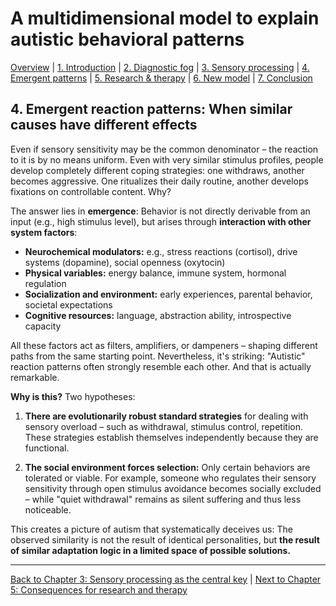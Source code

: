 # A multidimensional model to explain autistic behavioral patterns

[Overview](../index.md) | [1. Introduction](01-introduction.md) | [2. Diagnostic fog](02-diagnosis.md) | [3. Sensory processing](03-sensory.md) | [4. Emergent patterns](#) | [5. Research & therapy](05-research.md) | [6. New model](06-model.md) | [7. Conclusion](07-conclusion.md)

## 4. **Emergent reaction patterns: When similar causes have different effects**

Even if sensory sensitivity may be the common denominator – the reaction to it is by no means uniform. Even with very similar stimulus profiles, people develop completely different coping strategies: one withdraws, another becomes aggressive. One ritualizes their daily routine, another develops fixations on controllable content. Why?

The answer lies in **emergence**: Behavior is not directly derivable from an input (e.g., high stimulus level), but arises through **interaction with other system factors**:

* **Neurochemical modulators:** e.g., stress reactions (cortisol), drive systems (dopamine), social openness (oxytocin)
* **Physical variables:** energy balance, immune system, hormonal regulation
* **Socialization and environment:** early experiences, parental behavior, societal expectations
* **Cognitive resources:** language, abstraction ability, introspective capacity

All these factors act as filters, amplifiers, or dampeners – shaping different paths from the same starting point. Nevertheless, it's striking: "Autistic" reaction patterns often strongly resemble each other. And that is actually remarkable.

**Why is this?** Two hypotheses:

1. **There are evolutionarily robust standard strategies** for dealing with sensory overload – such as withdrawal, stimulus control, repetition. These strategies establish themselves independently because they are functional.

2. **The social environment forces selection:** Only certain behaviors are tolerated or viable. For example, someone who regulates their sensory sensitivity through open stimulus avoidance becomes socially excluded – while "quiet withdrawal" remains as silent suffering and thus less noticeable.

This creates a picture of autism that systematically deceives us: The observed similarity is not the result of identical personalities, but **the result of similar adaptation logic in a limited space of possible solutions.**

---

[Back to Chapter 3: Sensory processing as the central key](03-sensory.md) | [Next to Chapter 5: Consequences for research and therapy](05-research.md)
